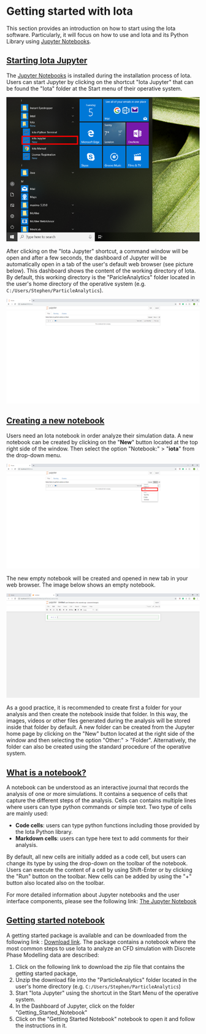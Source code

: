 # Getting started with Iota

This section provides an introduction on how to start using the Iota software. Particularly, it will focus on how to use and Iota and its Python Library using [Jupyter Notebooks](https://jupyter-notebook-beginner-guide.readthedocs.io/en/latest/what_is_jupyter.html).

## <a id='starting-jupyter'></a>[Starting Iota Jupyter](#starting-jupyter)

The [Jupyter Notebooks](https://jupyter-notebook-beginner-guide.readthedocs.io/en/latest/what_is_jupyter.html) is installed during the installation process of Iota. Users can start Jupyter by clicking on the shortcut "Iota Jupyter" that can be found the "Iota" folder at the Start menu of their operative system.


![](/images/License_registration_Iota_Jupyter.PNG)
  
After clicking on the "Iota Jupyter" shortcut, a command window will be open and after a few seconds, the dashboard of Jupyter will be automatically open in a tab of the user's default web browser (see picture below). This dashboard shows the content of the working directory of Iota. By default, this working directory is the "ParicleAnalytics" folder located in the user's home directory of the operative system (e.g. `C:/Users/Stephen/ParticleAnalytics`).

![](/images/Getting_started_Jupyter_Notebooks_tree.PNG)

## <a id='creating-a-new-notebook'></a>[Creating a new notebook](#creating-a-new-notebook)

Users need an Iota notebook in order analyze their simulation data. A new notebook can be created by clicking on the "**New**" button located at the top right side of the window. Then select the  option "Notebook:" > "**iota**" from the drop-down menu.

![](/images/Getting_started_Jupyter_Notebooks_New_Notebook.PNG)


The new empty notebook will be created and opened in new tab in your web browser. The image below shows an empty notebook.


![](/images/Getting_started_iota_notebook.PNG)

As a good practice, it is recommended to create first a folder for your analysis and then create the notebook inside that folder. In this way, the images, videos or other files generated during the analysis will be stored inside that folder by default. A new folder can be created from the Jupyter home page by clicking on the "New" button located at the right side of the window and then selecting the option "Other:" > "Folder". Alternatively, the folder can also be created using the standard procedure of the operative system.


## <a id='what-is-a-notebook'></a>[What is a notebook?](#what-is-a-notebook)

A notebook can be understood as an interactive journal that records the analysis of one or more simulations. It contains a sequence of cells that capture the different steps of the analysis. Cells can contains multiple lines where users can type python commands or simple text. Two type of cells are mainly used:

* **Code cells**: users can type python functions including those provided by the Iota Python library.
* **Markdown cells**: users can type here text to add comments for their analysis.

By default, all new cells are initially added as a code cell, but users can change its type by using the drop-down on the toolbar of the notebook. Users can execute the content of a cell by using Shift-Enter or by clicking the "Run" button on the toolbar. New cells can be added by using the "+" button also located also on the toolbar.

For more detailed information about Jupyter notebooks and the user interface components, please see the following link: [The Jupyter Notebook](https://jupyter-notebook.readthedocs.io/en/stable/notebook.html#)


## <a id='getting-started-notebook'></a>[Getting started notebook](#getting-started-notebook)

A getting started package is available and can be downloaded from the following link : [Download link](https://s3-eu-west-1.amazonaws.com/particle-analytics/Getting_Started_Notebook.zip). The package contains a notebook where the most common steps to use Iota to analyze an CFD simulation with Discrete Phase Modelling data are described:

1. Click on the following link to download the zip file that contains the getting started package, 
2. Unzip the download file into the "ParticleAnalytics" folder located in the user's home directory (e.g. `C:/Users/Stephen/ParticleAnalytics`)
3. Start "Iota Jupyter" using the shortcut in the Start Menu of the operative system.
4. In the Dashboard of Jupyter, click on the folder "Getting_Started_Notebook"  
5. Click on the "Getting Started Notebook" notebook to open it and follow the instructions in it.  